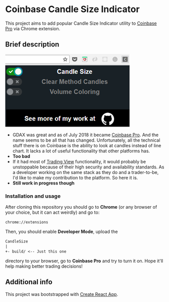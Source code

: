 # Coinbase Candle Size Indicator

This project aims to add popular Candle Size Indicator utility to [Coinbase Pro](https://pro.coinbase.com/) via Chrome extension.

## Brief description

![](src/Interface.png)

* GDAX was great and as of July 2018 it became [Coinbase Pro](https://pro.coinbase.com/). And the name seems to be all that has changed. Unfortunately, all the technical stuff there is on Coinbase is the ability to look at candles instead of line chart. It lacks a lot of useful functionality that other platforms has.
* **Too bad**
* If it had most of [Trading View](https://tradingview.com) functionality, it would probably be unstoppable because of their high security and availability standards. As a developer working on the same stack as they do and a trader-to-be, I'd like to make my contribution to the platform. So here it is.
* **Still work in progress though**

### Installation and usage

After cloning this repository you should go to **Chrome** (or any browser of your choice, but it can act weirdly) and go to:

```
chrome://extensions
```

Then, you should enable **Developer Mode**, upload the

```
CandleSize
|
+- build/ <-- Just this one
```
directory to your browser, go to **Coinbase Pro** and try to turn it on. Hope it'll help making better trading decisions!

## Additional info

This project was bootstrapped with [Create React App](https://github.com/facebookincubator/create-react-app).
